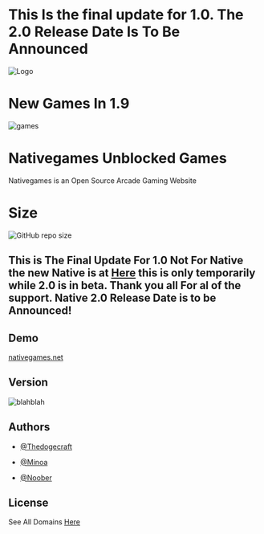 # This Is the final update for 1.0. **The 2.0 Release Date Is To Be Announced**


![Logo](https://i.imgur.com/5usXJsj.png)

# New Games  In 1.9 
![games](https://i.imgur.com/1eqfFx6.png)
 	


# Nativegames Unblocked Games 




Nativegames is an Open Source Arcade Gaming Website

# Size 
![GitHub repo size](https://img.shields.io/github/repo-size/parcoil/nativegames.net?color=33B3DB&label=Totall%20Size)

## This is The **Final Update For 1.0** Not For Native the new Native is at [Here](https://beta.nativegames.net) this is only temporarily while 2.0 is in beta. Thank you all For al of the support. **Native 2.0 Release Date is to be Announced!**

## Demo



[nativegames.net](nativegames.net)

## Version 
![blahblah](https://img.shields.io/github/v/release/parcoil/nativegames.net?include_prereleases)

## Authors



- [@Thedogecraft](https://github.com/Thedogecraft)

- [@Minoa](https://github.com/MinoaBaccus)

- [@Noober](https://github.com/Hackerman2763)





## License


See All Domains [Here](https://github.com/Parcoil/nativegames.net/wiki/Domains)

